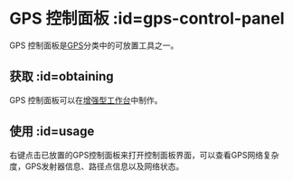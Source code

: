 # GPS 控制面板 :id=gps-control-panel

GPS 控制面板是[GPS](/GPS)分类中的可放置工具之一。

## 获取 :id=obtaining

GPS 控制面板可以在[增强型工作台](/Enhanced-Crafting-Table)中制作。

## 使用 :id=usage

右键点击已放置的GPS控制面板来打开控制面板界面，可以查看GPS网络复杂度，GPS发射器信息、路径点信息以及网络状态。

